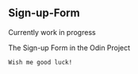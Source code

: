 ## Sign-up-Form

Currently work in progress

The Sign-up Form in the Odin Project

`Wish me good luck!`
